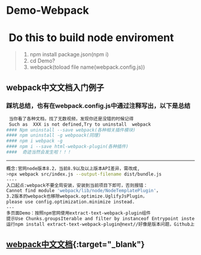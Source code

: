 # Demo-Webpack

#  Do this to build node enviroment
>1. npm install package.json(npm i)
>2. cd Demo?
>3. webpack(toload file name(webpack.config.js))
## webpack中文文档入门例子
### 踩坑总结，也有在webpack.config.js中通过注释写出，以下是总结
```bash
 当你看了各种文档，找了无数视频，发现你还是没错的时候记得
 Such as  XXX is not defined,Try to uninstall  webpack 
#### Npm uninstall --save webpack(各种相关插件模块)
#### npm uninstall -g webpoack(同理)
#### npm i webpack -g
#### npm i --save html-webpack-plugin(各种插件)
####  奇迹当然会发生啦！！！
```
-------------------------------------
```bash
概念:官网node版本8.2，当前8.9以及以上版本API差异，需改成,
>npx webpack src/index.js --output-filename dist/bundle.js
----
入口起点:webpack不要全局安装，安装到当前项目下即可，否则报错：
Cannot find module 'webpack/lib/node/NodeTemplatePlugin'，
3.2版本的webpack也移除webpack.optimize.UglifyJsPlugin，
please use config.optimization.minimize instead.
---
多页面Demo：按照npm官网使用extract-text-webpack-plugin组件
提示Use Chunks.groupsIterable and filter by instanceof Entrypoint instead
运行npm install extract-text-webpack-plugin@next//好像是版本问题，Github上说一大堆WebpackV4
```

## [**webpack中文文档**](https://www.webpackjs.com/){:target="_blank"} 
